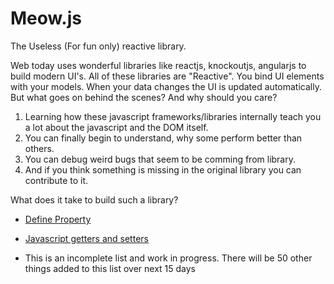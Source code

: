 # Meow.js

The Useless (For fun only) reactive library.

Web today uses wonderful libraries like reactjs, knockoutjs, angularjs to build modern UI's.
All of these libraries are  "Reactive". You bind UI elements with your models. When your data changes the UI is updated automatically.
But what goes on behind the scenes? And why should you care?

1. Learning how these javascript frameworks/libraries internally teach 
you a lot about the javascript and the DOM itself. 
2. You can finally begin to understand, why some perform better than others.
3. You can debug weird bugs that seem to be comming from library.
4. And if you think something is missing in the original library you can contribute to it.


What does it take to build such a library?

* [Define Property](https://developer.mozilla.org/en-US/docs/Web/JavaScript/Reference/Global_Objects/Object/defineProperty)
* [Javascript getters and setters](https://developer.mozilla.org/en-US/docs/Web/JavaScript/Reference/Functions/get)

* This is an incomplete list and work in progress. There will be 50 other things added to this list over next 15 days

